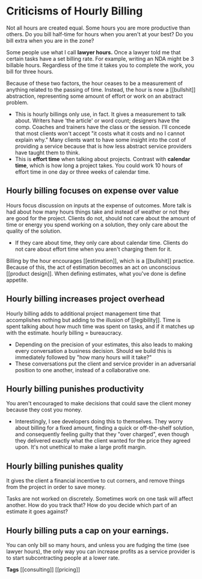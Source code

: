 # Criticisms of Hourly Billing

Not all hours are created equal. Some hours you are more productive than others. Do you bill half-time for hours when you aren't at your best? Do you bill extra when you are in the zone? 

Some people use what I call **lawyer hours.** Once a lawyer told me that certain tasks have a set billing rate. For example, writing an NDA might be 3 billable hours. Regardless of the time it takes you to complete the work, you bill for three hours. 

Because of these two factors, the hour ceases to be a measurement of anything related to  the passing of time. Instead, the hour is now a [[bullshit]] abstraction, representing some amount of effort or work on an abstract problem. 

  - This is hourly billings only use, in fact. It gives a measurement to talk about. Writers have 'the article' or word count; designers have the comp. Coaches and trainers have the class or the session. I'll concede that most clients won't accept "it costs what it costs and no I cannot explain why." Many clients want to have some insight into the cost of providing a service because that is how less abstract service providers have taught them to think. 
  - This is **effort time** when talking about projects. Contrast with **calendar time**, which is how long a project takes. You could work 10 hours of effort time in one day or three weeks of calendar time. 

## Hourly billing focuses on expense over value
Hours focus discussion on inputs at the expense of outcomes. More talk is had about how many hours things take and instead of weather or not they are good for the project. Clients do not, should not care about the amount of time or energy you spend working on a solution, they only care about the quality of the solution. 
  - If they care about time, they only care about calendar time. Clients do not care about effort time when you aren't charging them for it.

Billing by the hour encourages [[estimation]], which is a [[bullshit]] practice. Because of this, the act of estimation becomes an act on unconscious [[product design]]. When defining estimates, what you've done is define appetite. 

## Hourly billing increases project overhead
Hourly billing adds to additional project management time that accomplishes nothing but adding to the illusion of [[legibility]]. Time is spent talking about how much time was spent on tasks, and if it matches up with the estimate. hourly billing = bureaucracy. 
  - Depending on the precision of your estimates, this also leads to making every conversation a business decision. Should we build this is immediately followed by "how many hours will it take?" 
  - These conversations put the client and service provider in an adversarial position to one another, instead of a collaborative one.

## Hourly billing punishes productivity

You aren't encouraged to make decisions that could save the client money because they cost you money. 
  - Interestingly, I see developers doing this to themselves. They worry about billing for a fixed amount, finding a quick or off-the-shelf solution, and consequently feeling guilty that they "over charged", even though they delivered exactly what the client wanted for the price they agreed upon. It's not unethical to make a large profit margin.

## Hourly billing punishes quality
It gives the client a financial incentive to cut corners, and remove things from the project in order to save money. 

Tasks are not worked on discretely. Sometimes work on one task will affect another. How do you track that? How do you decide which part of an estimate it goes against? 

## Hourly billing puts a cap on your earnings. 
You can only bill so many hours, and unless you are fudging the time (see lawyer hours), the only way you can increase profits as a service provider is to start subcontracting people at a lower rate. 


**Tags** [[consulting]] [[pricing]]
